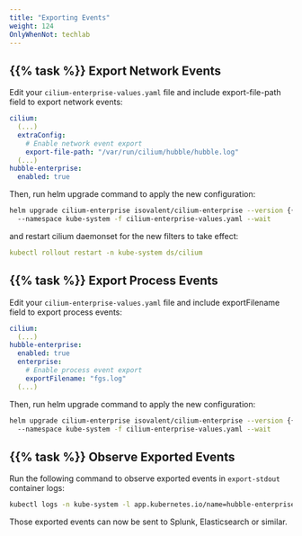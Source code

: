 ```yaml
---
title: "Exporting Events"
weight: 124
OnlyWhenNot: techlab
---
```



## {{% task %}} Export Network Events

Edit your `cilium-enterprise-values.yaml` file and include export-file-path field to export network events:

```yaml
cilium:
  (...)
  extraConfig:
    # Enable network event export
    export-file-path: "/var/run/cilium/hubble/hubble.log"
  (...)
hubble-enterprise:
  enabled: true

```

Then, run helm upgrade command to apply the new configuration:

```bash
helm upgrade cilium-enterprise isovalent/cilium-enterprise --version {{% param "ciliumVersion.enterprise" %}}
  --namespace kube-system -f cilium-enterprise-values.yaml --wait
```

and restart cilium daemonset for the new filters to take effect:

```yaml
kubectl rollout restart -n kube-system ds/cilium
```


## {{% task %}} Export Process Events


Edit your `cilium-enterprise-values.yaml` file and include exportFilename field to export process events:

```yaml
cilium:
  (...)
hubble-enterprise:
  enabled: true
  enterprise:
    # Enable process event export
    exportFilename: "fgs.log"
  (...)
```

Then, run helm upgrade command to apply the new configuration:

```bash
helm upgrade cilium-enterprise isovalent/cilium-enterprise --version {{% param "ciliumVersion.enterprise" %}}
  --namespace kube-system -f cilium-enterprise-values.yaml --wait
```


## {{% task %}} Observe Exported Events

Run the following command to observe exported events in `export-stdout` container logs:

```bash
kubectl logs -n kube-system -l app.kubernetes.io/name=hubble-enterprise -c export-stdout -f
```

Those exported events can now be sent to Splunk, Elasticsearch or similar.
